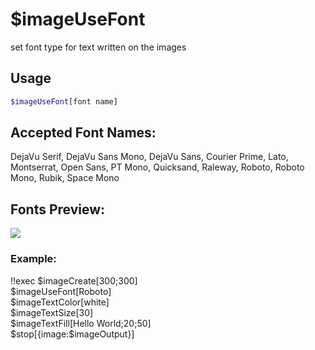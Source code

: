 # $imageUseFont

set font type for text written on the images

## Usage
```bash
$imageUseFont[font name]
```

## Accepted Font Names:
DejaVu Serif, DejaVu Sans Mono, DejaVu Sans, Courier Prime, Lato, Montserrat, Open Sans, PT Mono, Quicksand, Raleway, Roboto, Roboto Mono, Rubik, Space Mono

## Fonts Preview:
![](https://i.imgur.com/FlkK6tx.png)

### Example:
<discord-messages>
          <discord-message :bot="false" role-color="#ffcc9a" author="Member">
        !!exec $imageCreate[300;300]<br>$imageUseFont[Roboto]<br>$imageTextColor[white]<br>$imageTextSize[30]<br>$imageTextFill[Hello World;20;50]<br>$stop[{image:$imageOutput}]<br><br>
          </discord-message>
          <discord-message :bot="true" role-color="#0099ff" author="Custom Command" avatar="https://media.discordapp.net/avatars/725721249652670555/781224f90c3b841ba5b40678e032f74a.webp">
            <discord-embed slot="embeds" image="https://i.imgur.com/RcvQDM7.png">
            </discord-embed>
        </discord-message>
</discord-messages>